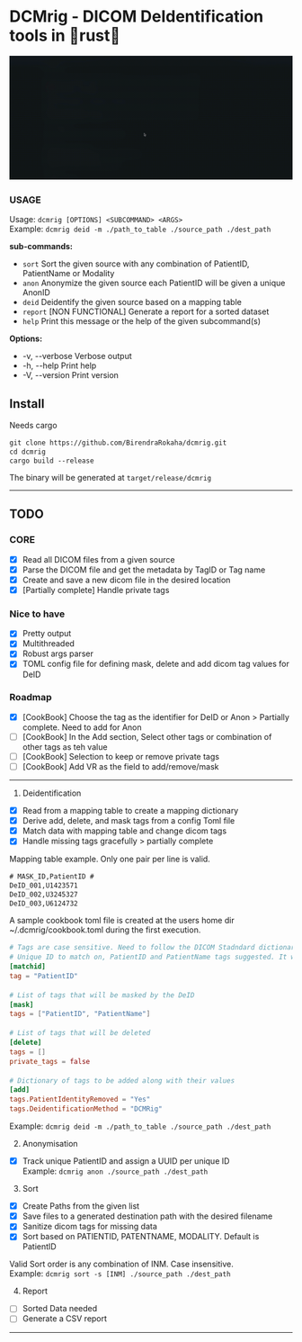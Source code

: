 # DCMrig - DICOM DeIdentification tools in 🦀rust🦀

<img src="https://github.com/BirendraRokaha/dcmrig/blob/main/misc/DEID_TEST_RUN.gif">

### USAGE
Usage: `dcmrig [OPTIONS] <SUBCOMMAND> <ARGS>`\
Example: `dcmrig deid -m ./path_to_table ./source_path ./dest_path`

**sub-commands:**
- `sort`    Sort the given source with any combination of PatientID, PatientName or Modality
- `anon`    Anonymize the given source each PatientID will be given a unique AnonID
- `deid`    Deidentify the given source based on a mapping table
- `report`  [NON FUNCTIONAL] Generate a report for a sorted dataset
- `help`    Print this message or the help of the given subcommand(s)

**Options:**
- -v, --verbose  Verbose output
- -h, --help     Print help
- -V, --version  Print version

## Install
Needs cargo
```
git clone https://github.com/BirendraRokaha/dcmrig.git
cd dcmrig
cargo build --release
```
The binary will be generated at `target/release/dcmrig`

---
## TODO
### CORE
- [x] Read all DICOM files from a given source
- [x] Parse the DICOM file and get the metadata by TagID or Tag name
- [x] Create and save a new dicom file in the desired location
- [x] [Partially complete] Handle private tags

### Nice to have
- [x] Pretty output
- [x] Multithreaded
- [x] Robust args parser
- [x] TOML config file for defining mask, delete and add dicom tag values for DeID

### Roadmap
- [x] [CookBook] Choose the tag as the identifier for DeID or Anon > Partially complete. Need to add for Anon
- [ ] [CookBook] In the Add section, Select other tags or combination of other tags as teh value
- [ ] [CookBook] Selection to keep or remove private tags
- [ ] [CookBook] Add VR as the field to add/remove/mask

---
1. Deidentification
- [x] Read from a mapping table to create a mapping dictionary
- [x] Derive add, delete, and mask tags from a config Toml file
- [x] Match data with mapping table and change dicom tags
- [x] Handle missing tags gracefully > partially complete

Mapping table example. Only one pair per line is valid.
```
# MASK_ID,PatientID # 
DeID_001,U1423571
DeID_002,U3245327
DeID_003,U6124732
```

A sample cookbook toml file is created at the users home dir ~/.dcmrig/cookbook.toml during the first execution.
```toml
# Tags are case sensitive. Need to follow the DICOM Stadndard dictionary
# Unique ID to match on, PatientID and PatientName tags suggested. It will default to PatientID
[matchid]
tag = "PatientID"

# List of tags that will be masked by the DeID
[mask]
tags = ["PatientID", "PatientName"]

# List of tags that will be deleted
[delete]
tags = []
private_tags = false

# Dictionary of tags to be added along with their values
[add]
tags.PatientIdentityRemoved = "Yes"
tags.DeidentificationMethod = "DCMRig"
```
Example: `dcmrig deid -m ./path_to_table ./source_path ./dest_path`

2. Anonymisation
- [x] Track unique PatientID and assign a UUID per unique ID\
Example: `dcmrig anon ./source_path ./dest_path`

3. Sort
- [x] Create Paths from the given list
- [x] Save files to a generated destination path with the desired filename
- [x] Sanitize dicom tags for missing data
- [x] Sort based on PATIENTID, PATENTNAME, MODALITY. Default is PatientID

Valid Sort order is any combination of INM. Case insensitive.\
Example: `dcmrig sort -s [INM] ./source_path ./dest_path`

4. Report
- [ ] Sorted Data needed
- [ ] Generate a CSV report
---